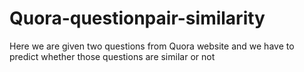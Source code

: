 # Quora-questionpair-similarity
Here we are given two questions from Quora website and we have to predict whether those questions are similar or not
